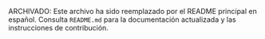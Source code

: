 ARCHIVADO: Este archivo ha sido reemplazado por el README principal en español. Consulta `README.md` para la documentación actualizada y las instrucciones de contribución.
